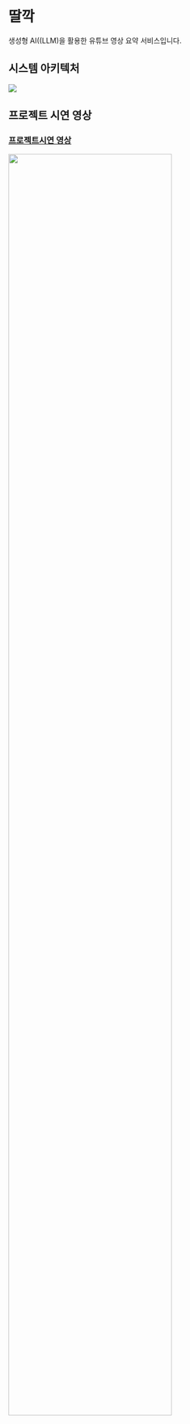 # 딸깍
생성형 AI((LLM)을 활용한 유튜브 영상 요약 서비스입니다.


  
## 시스템 아키텍처
<img src="https://github.com/user-attachments/assets/7cbed176-f6e3-4744-907d-10b07c7f6bfe">

## 프로젝트 시연 영상
### [프로젝트시연 영상](https://studio.youtube.com/video/FIAYwesAcZc/edit)
<img width="80%" src="https://github.com/user-attachments/assets/72390048-fc65-49ae-bae9-5e32e0142bd4">
